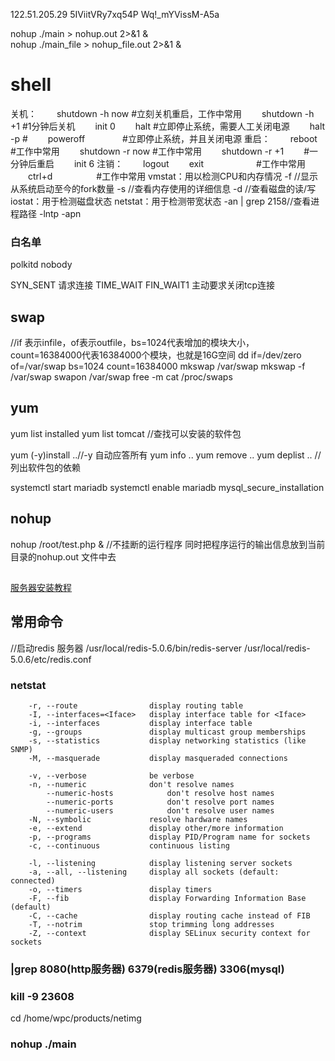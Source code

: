 
122.51.205.29
5IViitVRy7xq54P
Wq!_mYVissM-A5a

nohup ./main > nohup.out 2>&1 &  
nohup ./main_file > nohup_file.out 2>&1 &
# shell
关机：
　　shutdown -h now  #立刻关机重启，工作中常用
　　shutdown -h +1    #1分钟后关机
　　init 0
　　halt                        #立即停止系统，需要人工关闭电源
　　halt -p                    #
　　poweroff　　　　  #立即停止系统，并且关闭电源
重启：
　　reboot　　　　　　#工作中常用
　　shutdown -r now      #工作中常用
　　shutdown -r +1　　 #一分钟后重启
　　init 6
注销：
　　logout
　　exit　　　　　　#工作中常用
　　ctrl+d　　　　　#工作中常用
vmstat：用以检测CPU和内存情况 
    -f //显示从系统启动至今的fork数量
    -s //查看内存使用的详细信息
    -d //查看磁盘的读/写
iostat：用于检测磁盘状态 
netstat：用于检测带宽状态
    -an | grep 2158//查看进程路径
    -lntp
    -apn 
### 白名单
polkitd
nobody


                             




SYN_SENT 请求连接
TIME_WAIT
FIN_WAIT1 主动要求关闭tcp连接
## swap
//if 表示infile，of表示outfile，bs=1024代表增加的模块大小，count=16384000代表16384000个模块，也就是16G空间
dd if=/dev/zero of=/var/swap bs=1024 count=16384000
mkswap /var/swap
mkswap -f /var/swap
swapon /var/swap
free -m
cat /proc/swaps

## yum

 yum list installed
 yum list tomcat //查找可以安装的软件包

 yum (-y)install ..//-y 自动应答所有
 yum info ..
 yum remove ..
 yum deplist .. //列出软件包的依赖
 
 systemctl start mariadb
 systemctl enable mariadb
 mysql_secure_installation
 
## nohup
  nohup /root/test.php &   //不挂断的运行程序  同时把程序运行的输出信息放到当前目录的nohup.out 文件中去

## 
 [服务器安装教程](https://blog.csdn.net/qq_39135287/article/details/83474865)
## 常用命令 
//启动redis 服务器
/usr/local/redis-5.0.6/bin/redis-server /usr/local/redis-5.0.6/etc/redis.conf

### netstat
        -r, --route                display routing table
        -I, --interfaces=<Iface>   display interface table for <Iface>
        -i, --interfaces           display interface table
        -g, --groups               display multicast group memberships
        -s, --statistics           display networking statistics (like SNMP)
        -M, --masquerade           display masqueraded connections
 
        -v, --verbose              be verbose
        -n, --numeric              don't resolve names
            --numeric-hosts            don't resolve host names
            --numeric-ports            don't resolve port names
            --numeric-users            don't resolve user names
        -N, --symbolic             resolve hardware names
        -e, --extend               display other/more information
        -p, --programs             display PID/Program name for sockets
        -c, --continuous           continuous listing
 
        -l, --listening            display listening server sockets
        -a, --all, --listening     display all sockets (default: connected)
        -o, --timers               display timers
        -F, --fib                  display Forwarding Information Base (default)
        -C, --cache                display routing cache instead of FIB
        -T, --notrim               stop trimming long addresses
        -Z, --context              display SELinux security context for sockets 

### |grep 8080(http服务器) 6379(redis服务器) 3306(mysql)
### kill -9 23608

cd /home/wpc/products/netimg
### nohup ./main
